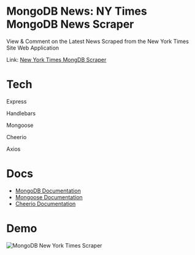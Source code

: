 # MongoDB News: NY Times MongoDB News Scraper
View & Comment on the Latest News Scraped from the New York Times Site Web Application

Link: [New York Times MongDB Scraper](https://nytimes-mongodb-70276.herokuapp.com/)


# Tech
Express

Handlebars

Mongoose

Cheerio

Axios

# Docs
* [MongoDB Documentation](https://docs.mongodb.com/manual/)
* [Mongoose Documentation](http://mongoosejs.com/docs/api.html)
* [Cheerio Documentation](https://github.com/cheeriojs/cheerio)

# Demo
![MongoDB New York Times Scraper](https://pouch.jumpshare.com/preview/4_MNzRhSQUC4tRyyCOG_k9SMtlUZUNw-AZBmOd8Z20tozKyLz25Yxn-bTpwJlc6v7HLs14hf2SwUIFvRIJpzu1rWRC8tYABFuekS8mwDWCY)
